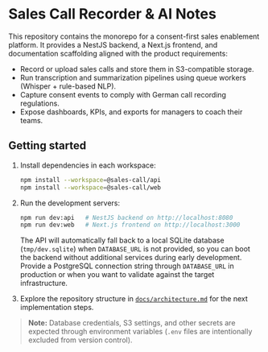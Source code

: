 # Sales Call Recorder & AI Notes

This repository contains the monorepo for a consent-first sales enablement platform. It provides a
NestJS backend, a Next.js frontend, and documentation scaffolding aligned with the product
requirements:

* Record or upload sales calls and store them in S3-compatible storage.
* Run transcription and summarization pipelines using queue workers (Whisper + rule-based NLP).
* Capture consent events to comply with German call recording regulations.
* Expose dashboards, KPIs, and exports for managers to coach their teams.

## Getting started

1. Install dependencies in each workspace:

   ```bash
   npm install --workspace=@sales-call/api
   npm install --workspace=@sales-call/web
   ```

2. Run the development servers:

   ```bash
   npm run dev:api   # NestJS backend on http://localhost:8080
   npm run dev:web   # Next.js frontend on http://localhost:3000
   ```

   The API will automatically fall back to a local SQLite database (`tmp/dev.sqlite`) when
   `DATABASE_URL` is not provided, so you can boot the backend without additional services during
   early development. Provide a PostgreSQL connection string through `DATABASE_URL` in production
   or when you want to validate against the target infrastructure.

3. Explore the repository structure in [`docs/architecture.md`](docs/architecture.md) for the next
   implementation steps.

> **Note:** Database credentials, S3 settings, and other secrets are expected through environment
> variables (`.env` files are intentionally excluded from version control).
